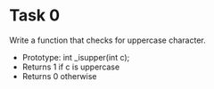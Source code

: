 # Task 0 
Write a function that checks for uppercase character.
* Prototype: int _isupper(int c);
* Returns 1 if c is uppercase
* Returns 0 otherwise


